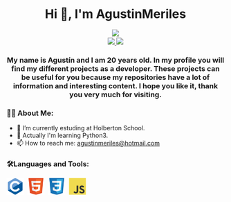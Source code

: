 <div id="header" align="center">
    <h1 align="center">Hi 👋, I'm AgustinMeriles</h1>
    <img src="https://media.giphy.com/media/RbDKaczqWovIugyJmW/giphy.gif" width="200" />
    <div>
        <a href="https://www.linkedin.com/in/agust%C3%ADn-meriles-fern%C3%A1ndez-28bb65173/"> <img src="https://img.shields.io/badge/linkedin-%230077B5.svg?style=for-the-badge&logo=linkedin&logoColor=white" />
        </a>
        <a href="mailto:agustinmeriles@hotmail.com"> <img src="https://img.shields.io/badge/Gmail-D14836?style=for-the-badge&logo=gmail&logoColor=white" /></a>
</div>
    <h3 align="center">My name is Agustín and I am 20 years old. In my profile you will find my different projects as a developer. These projects can be useful for you because my repositories have a lot of information and interesting content. I hope you like it, thank you very much for visiting.</h3>
</div>

### 🙋‍♂️ About Me:

- 🔭 I’m currently estuding at Holberton School.
- 🌱 Actually I'm learning Python3.
- 📫 How to reach me: agustinmeriles@hotmail.com

<div align="left">
    <h3>🛠Languages and Tools:</h3>
    <img src="https://github.com/devicons/devicon/blob/master/icons/c/c-original.svg" title="C" alt="C" width="40" height="40"/>&nbsp;
    <img src="https://github.com/devicons/devicon/blob/master/icons/html5/html5-original.svg" title="HTML5" alt="HTML" width="40" height="40"/>&nbsp;
    <img src="https://github.com/devicons/devicon/blob/master/icons/css3/css3-original.svg" title="CSS3" alt="CSS" width="40" height="40"/>&nbsp;
    <img src="https://github.com/devicons/devicon/blob/master/icons/javascript/javascript-original.svg" title="JavaScript" alt="JavaScript" width="40" height="40"/>&nbsp;
</div>
